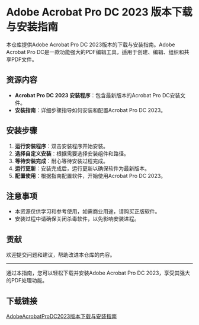 # Adobe Acrobat Pro DC 2023 版本下载与安装指南

本仓库提供Adobe Acrobat Pro DC 2023版本的下载与安装指南。Adobe Acrobat Pro DC是一款功能强大的PDF编辑工具，适用于创建、编辑、组织和共享PDF文件。

## 资源内容

- **Acrobat Pro DC 2023 安装程序**：包含最新版本的Acrobat Pro DC安装文件。
- **安装指南**：详细步骤指导如何安装和配置Acrobat Pro DC 2023。

## 安装步骤

1. **运行安装程序**：双击安装程序开始安装。
2. **选择自定义安装**：根据需要选择安装组件和路径。
3. **等待安装完成**：耐心等待安装过程完成。
4. **运行更新**：安装完成后，运行更新以确保软件为最新版本。
5. **配置使用**：根据指南配置软件，开始使用Acrobat Pro DC 2023。

## 注意事项

- 本资源仅供学习和参考使用，如需商业用途，请购买正版软件。
- 安装过程中请确保关闭杀毒软件，以免影响安装进程。

## 贡献

欢迎提交问题和建议，帮助改进本仓库的内容。

---

通过本指南，您可以轻松下载并安装Adobe Acrobat Pro DC 2023，享受其强大的PDF处理功能。

## 下载链接

[AdobeAcrobatProDC2023版本下载与安装指南](https://pan.quark.cn/s/7497124988a3)